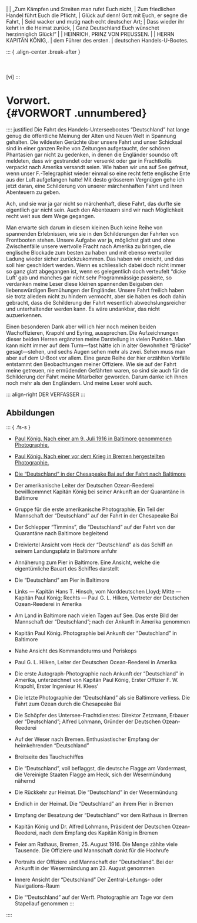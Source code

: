 |
|  „Zum Kämpfen und Streiten man rufet Euch nicht,
| Zum friedlichen Handel führt Euch die Pflicht,
| Glück auf denn! Gott mit Euch, er segne die Fahrt,
| Seid wacker und mutig nach echt deutscher Art;
| Dass wieder ihr kehrt in die Heimat zurück,
| Ganz Deutschland Euch wünschet herzinniglich Glück!”
|
|          HEINRICH, PRINZ VON PREUSSEN.
|
|   HERRN KAPITÄN KÖNIG,.
|      dem Führer des ersten.
|        deutschen Handels-U-Bootes.<br />

::: { .align-center  .break-after }
<br /><br /><br /><br />[vi]
:::

# Vorwort.<br /> {#VORWORT .unnumbered}

:::: justified
Die Fahrt des Handels-Unterseebootes “Deutschland” hat lange genug
die öffentliche Meinung der Alten und Neuen Welt in Spannung gehalten. Die
wildesten Gerüchte über unsere Fahrt und unser Schicksal sind in einer ganzen
Reihe von Zeitungen aufgetaucht, der schönen Phantasien gar nicht zu gedenken,
in denen die Engländer soundso oft meldeten, dass wir gestrandet
oder versenkt oder gar in Frachtkollis verpackt nach Amerika versandt seien.
Wie haben wir uns auf See gefreut, wenn unser F.-Telegraphist wieder einmal
so eine recht fette englische Ente aus der Luft aufgefangen hatte! Mit
desto grösserem Vergnügen gehe ich jetzt daran, eine Schilderung von
unserer märchenhaften Fahrt und ihren Abenteuern zu geben.

Ach, und sie war ja gar nicht so märchenhaft, diese Fahrt, das durfte sie
eigentlich gar nicht sein. Auch den Abenteuern sind wir nach Möglichkeit
recht weit aus dem Wege gegangen.

Man erwarte sich darum in diesem kleinen Buch keine Reihe von spannenden
Erlebnissen, wie sie in den Schilderungen der Fahrten von Frontbooten
stehen. Unsere Aufgabe war ja, möglichst glatt und ohne Zwischenfälle
unsere wertvolle Fracht nach Amerika zu bringen, die englische Blockade zum
besten zu haben und mit ebenso wertvoller Ladung wieder sicher zurückzukommen.
Das haben wir erreicht, und das soll hier geschildert werden.
Wenn es schliesslich dabei doch nicht immer so ganz glatt abgegangen ist,
wenn es gelegentlich doch verteufelt “dicke Luft’ gab und manches gar
nicht sehr Programmässige passierte, so verdanken meine Leser diese kleinen
spannenden Beigaben den liebenswürdigen Bemühungen der Engländer. Unsere
Fahrt freilich haben sie trotz alledem nicht zu hindern vermocht, aber
sie haben es doch dahin gebracht, dass die Schilderung der Fahrt
wesentlich abwechslungsreicher und unterhaltender werden kann. Es wäre
undankbar, das nicht auzuerkennen.

Einen besonderen Dank aber will ich hier noch meinen beiden Wachoffizieren,
Krapohl und Eyring, aussprechen. Die Aufzeichnungen dieser beiden
Herren ergänzten meine Darstellung in vielen Punkten. Man kann
nicht immer auf dem Turm—fast hätte ich in alter Gewohnheit “Brücke”
gesagt—stehen, und sechs Augen sehen mehr als zwei. Sehen muss man aber
auf dem U-Boot vor allem. Eine ganze Reihe der hier erzählten Vorfälle entstammt
den Beobachtungen meiner Offiziere. Wie sie auf der Fahrt meine
getreuen, nie ermüdenden Gefährten
waren, so sind sie auch für die Schilderung der Fahrt meine Mitarbeiter
geworden. Darum danke ich ihnen noch mehr als den Engländern. Und meine
Leser wohl auch.

::: align-right
DER VERFASSER
:::

## Abbildungen

::: { .fs-s }
* [Paul König. Nach einer am 9. Juli 1916 in Baltimore genommenen Photographie.](ch001.xhtml#koenig)

* [Paul König. Nach einer vor dem Krieg in Bremen hergestellten Photographie.](ch004.xhtml#b0039)

* [Die “Deutschland” in der Chesapeake Bai auf der Fahrt nach Baltimore](ch004.xhtml#b0040)

* Der amerikanische Leiter der Deutschen Ozean-Reederei bewillkommnet Kapitän König
   bei seiner Ankunft an der Quarantäne in Baltimore

* Gruppe für die erste amerikanische Photographie.
  Ein Teil der Mannschaft der “Deutschland” auf
  der Fahrt in der Chesapeake Bai

* Der Schlepper “Timmins”, die “Deutschland” auf
 der Fahrt von der Quarantäne nach Baltimore begleitend

* Dreiviertel Ansicht vom Heck der “Deutschland” als
  das Schiff an seinem Landungsplatz in Baltimore anfuhr

* Annäherung zum Pier in Baltimore. Eine Ansicht,
  welche die eigentümliche Bauart des Schiffes darstellt

* Die “Deutschland” am Pier in Baltimore

* Links — Kapitän Hans T. Hinsch, vom Norddeutschen Lloyd;
  Mitte — Kapitän Paul König;
  Rechts — Paul G. L. Hilken, Vertreter der Deutschen Ozean-Reederei in Amerika

* Am Land in Baltimore nach vielen Tagen auf See.
  Das erste Bild der Mannschaft der “Deutschland”;
  nach der Ankunft in Amerika genommen

* Kapitän Paul König. Photographie bei Ankunft der
  “Deutschland” in Baltimore

* Nahe Ansicht des Kommandoturms und Periskops

* Paul G. L. Hilken, Leiter der Deutschen Ocean-Reederei in Amerika

* Die erste Autograph-Photographie nach Ankunft der
  “Deutschland” in Amerika, unterzeichnet von
  Kapitän Paul König, Erster Offizier F. W. Krapohl,
  Erster Ingenieur H. Klees'

* Die letzte Photographie der “Deutschland”  als sie
  Baltimore verliess. Die Fahrt zum Ozean durch
  die Chesapeake Bai

* Die Schöpfer des Untersee-Frachtdienstes: Direktor
  Zetzmann, Erbauer der “Deutschland”; Alfred
  Lohmann, Gründer der Deutschen Ozean-Reederei

* Auf der Weser nach Bremen. Enthusiastischer
  Empfang der heimkehrenden “Deutschland”

* Breitseite des Tauchschiffes

* Die “Deutschland”, voll beflaggst, die deutsche
  Flagge am Vordermast, die Vereinigte Staaten
  Flagge am Heck, sich der Wesermündung nähernd

* Die Rückkehr zur Heimat. Die “Deutschland” in der
  Wesermündung

* Endlich in der Heimat. Die “Deutschland” an ihrem
  Pier in Bremen

* Empfang der Besatzung der “Deutschland” vor dem
  Rathaus  in Bremen

* Kapitän König und Dr. Alfred Lohmann, Präsident
  der Deutschen Ozean-Reederei, nach dem Empfang
  des Kapitän König in Bremen

* Feier am Rathaus, Bremen, 25. August 1916. Die
  Menge zählte viele Tausende. Die Offiziere und
  Mannschaft dankt für die Hochrufe

* Portraits der Offiziere und Mannschaft der “Deutschland”. Bei der Ankunft in der
 Wesermündung am 23. August genommen

* Innere Ansicht der “Deutschland” Der Zentral-Leitungs- oder Navigations-Raum

* Die “‘Deutschland” auf der Werft. Photographie am
  Tage vor dem Stapellauf genommen
:::

::::
